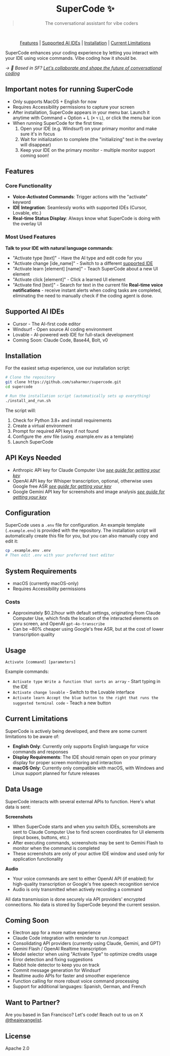 <div align="center">
<h1 align="center">SuperCode ✨</h1>
<blockquote align="center">The conversational assistant for vibe coders</blockquote>
<br>
<p align="center">
<a href="#features">Features</a> | <a href="#supported-ai-ides">Supported AI IDEs</a> | <a href="#installation">Installation</a> | <a href="#current-limitations">Current Limitations</a>
</p>
</div>


SuperCode enhances your coding experience by letting you interact with your IDE using voice commands. Vibe coding how it should be.


_-> 🌉 Based in SF? [Let's collaborate and shape the future of conversational coding](#want-to-partner)_

## Important notes for running SuperCode
- Only supports MacOS + English for now
- Requires Accessibility permissions to capture your screen
- After installation, SuperCode appears in your menu bar. Launch it anytime with Command + Option + L (`⌘` `⌥` `L`), or click the menu bar icon
- When running SuperCode for the first time:
  1. Open your IDE (e.g. Windsurf) on your primary monitor and make sure it's in focus
  2. Wait for initialization to complete (the "initializing" text in the overlay will disappear)
  3. Keep your IDE on the primary monitor - multiple monitor support coming soon!

## Features

### Core Functionality
- **Voice-Activated Commands**: Trigger actions with the "activate" keyword
- **IDE Integration**: Seamlessly works with supported IDEs (Cursor, Lovable, etc.)
- **Real-time Status Display**: Always know what SuperCode is doing with the overlay UI

### Most Used Features
**Talk to your IDE with natural language commands**: 
- "Activate type [text]" - Have the AI type and edit code for you
- "Activate change [ide_name]" - Switch to a different [supported IDE](#supported-ai-ides)
- "Activate learn [element] [name]" - Teach SuperCode about a new UI element
- "Activate click [element]" - Click a learned UI element
- "Activate find [text]" - Search for text in the current file
**Real-time voice notifications** - receive instant alerts when coding tasks are completed, eliminating the need to manually check if the coding agent is done.

## Supported AI IDEs
- Cursor - The AI-first code editor
- Windsurf - Open source AI coding environment
- Lovable - AI-powered web IDE for full-stack development
- Coming Soon: Claude Code, Base44, Bolt, v0

## Installation

For the easiest setup experience, use our installation script:

```bash
# Clone the repository
git clone https://github.com/saharmor/supercode.git
cd supercode

# Run the installation script (automatically sets up everything)
./install_and_run.sh
```

The script will:
1. Check for Python 3.8+ and install requirements
2. Create a virtual environment
3. Prompt for required API keys if not found
4. Configure the .env file (using .example.env as a template)
5. Launch SuperCode



## API Keys Needed
- Anthropic API key for Claude Computer Use _[see guide for getting your key](https://www.youtube.com/watch?v=Vp4we-ged4w)_
- OpenAI API key for Whisper transcription, optional, otherwise uses Google free ASR _[see guide for getting your key](https://help.openai.com/en/articles/4936850-where-do-i-find-my-openai-api-key)_
- Google Gemini API key for screenshots and image analysis _[see guide for getting your key](https://github.com/saharmor/gemini-multimodal-playground?tab=readme-ov-file#getting-your-gemini-api-key)_

## Configuration
SuperCode uses a `.env` file for configuration. An example template (`.example.env`) is provided with the repository. The installation script will automatically create this file for you, but you can also manually copy and edit it:

```bash
cp .example.env .env
# Then edit .env with your preferred text editor
```

## System Requirements
- macOS (currently macOS-only)
- Requires Accessibility permissions

### Costs
- Approximately $0.2/hour with default settings, originating from Claude Computer Use, which finds the location of the interacted elements on yoru screen, and OpenAI `gpt-4o-transcribe`
- Can be ~80% cheaper using Google's free ASR, but at the cost of lower transcription quality

## Usage

```
Activate [command] [parameters]
```

Example commands:
- `Activate type Write a function that sorts an array` - Start typing in the IDE
- `Activate change lovable` - Switch to the Lovable interface
- `Activate learn Accept the blue button to the right that runs the suggested terminal code` - Teach a new button

## Current Limitations

SuperCode is actively being developed, and there are some current limitations to be aware of:

- **English Only**: Currently only supports English language for voice commands and responses
- **Display Requirements**: The IDE should remain open on your primary display for proper screen monitoring and interaction
- **macOS Only**: Currently only compatible with macOS, with Windows and Linux support planned for future releases

## Data Usage

SuperCode interacts with several external APIs to function. Here's what data is sent:

**Screenshots**
- When SuperCode starts and when you switch IDEs, screenshots are sent to Claude Computer Use to find screen coordinates for UI elements (input boxes, buttons, etc.)
- After executing commands, screenshots may be sent to Gemini Flash to monitor when the command is completed
- These screenshots are only of your active IDE window and used only for application functionality
  
**Audio**
- Your voice commands are sent to either OpenAI API (if enabled) for high-quality transcription or  Google's free speech recognition service
- Audio is only transmitted when actively recording a command
  

All data transmission is done securely via API providers' encrypted connections. No data is stored by SuperCode beyond the current session.

## Coming Soon
- Electron app for a more native experience
- Claude Code integration with reminder to run /compact
- Consolidating API providers (currently using Claude, Gemini, and GPT)
- Gemini Flash / OpenAI Realtime transcription
- Model selector when using "Activate Type" to optimize credits usage
- Error detection and fixing suggestions
- Rabbit hole detector to keep you on track
- Commit message generation for Windsurf
- Realtime audio APIs for faster and smoother experience
- Function calling for more robust voice command processing
- Support for additional languages: Spanish, German, and French

## Want to Partner?
Are you based in San Francisco? Let's code! Reach out to us on X [@theaievangelist](https://x.com/theaievangelist).

## License
Apache 2.0

